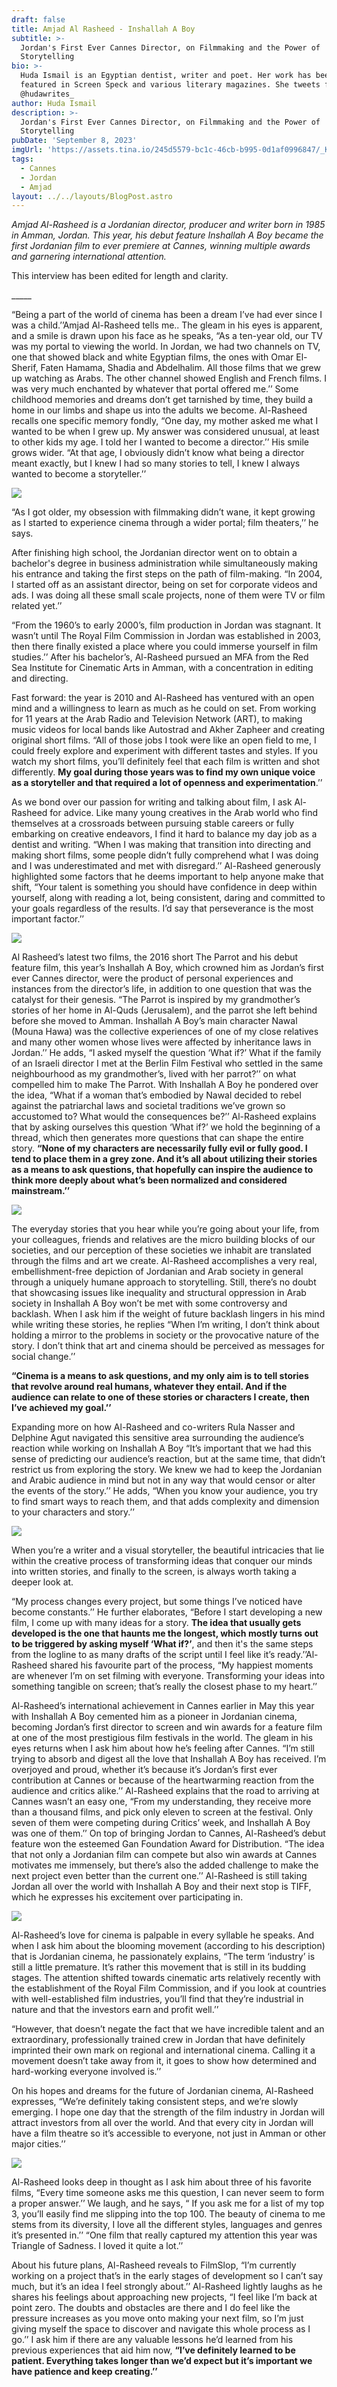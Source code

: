 ```yaml
---
draft: false
title: Amjad Al Rasheed - Inshallah A Boy
subtitle: >-
  Jordan's First Ever Cannes Director, on Filmmaking and the Power of
  Storytelling
bio: >-
  Huda Ismail is an Egyptian dentist, writer and poet. Her work has been
  featured in Screen Speck and various literary magazines. She tweets from
  @hudawrites_
author: Huda Ismail
description: >-
  Jordan's First Ever Cannes Director, on Filmmaking and the Power of
  Storytelling
pubDate: 'September 8, 2023'
imgUrl: 'https://assets.tina.io/245d5579-bc1c-46cb-b995-0d1af0996847/_KNM1350.jpg'
tags:
  - Cannes
  - Jordan
  - Amjad
layout: ../../layouts/BlogPost.astro
---
```


*Amjad Al-Rasheed is a Jordanian director, producer and writer born in 1985 in Amman, Jordan. This year, his debut feature Inshallah A Boy became the first Jordanian film to ever premiere at Cannes, winning multiple awards and garnering international attention.*

This interview has been edited for length and clarity. 

\_\_\_\_\_

“Being a part of the world of cinema has been a dream I’ve had ever since I was a child.’’Amjad Al-Rasheed tells me.. The gleam in his eyes is apparent, and a smile is drawn upon his face as he speaks, “As a ten-year old, our TV was my portal to viewing the world. In Jordan, we had two channels on TV, one that showed black and white Egyptian films, the ones with Omar El-Sherif, Faten Hamama, Shadia and Abdelhalim. All those films that we grew up watching as Arabs. The other channel showed English and French films. I was very much enchanted by whatever that portal offered me.’’ Some childhood memories and dreams don’t get tarnished by time, they build a home in our limbs and shape us into the adults we become. Al-Rasheed recalls one specific memory fondly, “One day, my mother asked me what I wanted to be when I grew up. My answer was considered unusual, at least to other kids my age. I told her I wanted to become a director.’’ His smile grows wider. “At that age, I obviously didn’t know what being a director meant exactly, but I knew I had so many stories to tell, I knew I always wanted to become a storyteller.’’

![](</omar sharif.webp>)

“As I got older, my obsession with filmmaking didn’t wane, it kept growing as I started to experience cinema through a wider portal; film theaters,’’ he says.

After finishing high school, the Jordanian director went on to obtain a bachelor's degree in business administration while simultaneously making his entrance and taking the first steps on the path of film-making. “In 2004, I started off as an assistant director, being on set for corporate videos and ads. I was doing all these small scale projects, none of them were TV or film related yet.’’

“From the 1960’s to early 2000’s, film production in Jordan was stagnant. It wasn’t until The Royal Film Commission in Jordan was established in 2003, then there finally existed a place where you could immerse yourself in film studies.’’ After his bachelor’s, Al-Rasheed pursued an MFA from the Red Sea Institute for Cinematic Arts in Amman, with a concentration in editing and directing.

Fast forward: the year is 2010 and Al-Rasheed has ventured with an open mind and a willingness to learn as much as he could on set. From working for 11 years at the Arab Radio and Television Network (ART), to making music videos for local bands like Autostrad and Akher Zapheer and creating original short films. “All of those jobs I took were like an open field to me, I could freely explore and experiment with different tastes and styles. If you watch my short films, you’ll definitely feel that each film is written and shot differently. **My goal during those years was to find my own unique voice as a storyteller and that required a lot of openness and experimentation**.’’ 

As we bond over our passion for writing and talking about film, I ask Al-Rasheed for advice. Like many young creatives in the Arab world who find themselves at a crossroads between pursuing stable careers or fully embarking on creative endeavors, I find it hard to balance my day job as a dentist and writing. “When I was making that transition into directing and making short films, some people didn’t fully comprehend what I was doing and I was underestimated and met with disregard.’’ Al-Rasheed generously highlighted some factors that he deems important to help anyone make that shift, “Your talent is something you should have confidence in deep within yourself, along with reading a lot, being consistent, daring and committed to your goals regardless of the results. I’d say that perseverance is the most important factor.’’

![](/parrot.jpeg)

Al Rasheed’s latest two films, the 2016 short The Parrot and his debut feature film, this year’s Inshallah A Boy, which crowned him as Jordan’s first ever Cannes director, were the product of personal experiences and instances from the director’s life, in addition to one question that was the catalyst for their genesis. “The Parrot is inspired by my grandmother’s stories of her home in Al-Quds (Jerusalem), and the parrot she left behind before she moved to Amman. Inshallah A Boy’s main character Nawal (Mouna Hawa) was the collective experiences of one of my close relatives and many other women whose lives were affected by inheritance laws in Jordan.’’ He adds, “I asked myself the question ‘What if?’ What if the family of an Israeli director I met at the Berlin Film Festival who settled in the same neighbourhood as my grandmother’s, lived with her parrot?’’ on what compelled him to make The Parrot. With Inshallah A Boy he pondered over the idea, “What if a woman that’s embodied by Nawal decided to rebel against the patriarchal laws and societal traditions we’ve grown so accustomed to? What would the consequences be?’’ Al-Rasheed explains that by asking ourselves this question ‘What if?’ we hold the beginning of a thread, which then generates more questions that can shape the entire story. **“None of my characters are necessarily fully evil or fully good. I tend to place them in a grey zone. And it’s all about utilizing their stories as a means to ask questions, that hopefully can inspire the audience to think more deeply about what’s been normalized and considered mainstream.’’**

![](/pic0200114896-copie.webp)

The everyday stories that you hear while you’re going about your life, from your colleagues, friends and relatives are the micro building blocks of our societies, and our perception of these societies we inhabit are translated through the films and art we create. Al-Rasheed accomplishes a very real, embellishment-free depiction of Jordanian and Arab society in general through a uniquely humane approach to storytelling. Still, there’s no doubt that showcasing issues like inequality and structural oppression in Arab society in Inshallah A Boy won’t be met with some controversy and backlash. When I ask him if the weight of future backlash lingers in his mind while writing these stories, he replies “When I’m writing, I don’t think about holding a mirror to the problems in society or the provocative nature of the story. I don’t think that art and cinema should be perceived as messages for social change.’’

**“Cinema is a means to ask questions, and my only aim is to tell stories that revolve around real humans, whatever they entail. And if the audience can relate to one of these stories or characters I create, then I’ve achieved my goal.’’**

Expanding more on how Al-Rasheed and co-writers Rula Nasser and Delphine Agut navigated this sensitive area surrounding the audience’s reaction while working on Inshallah A Boy “It’s important that we had this sense of predicting our audience’s reaction, but at the same time, that didn’t restrict us from exploring the story. We knew we had to keep the Jordanian and Arabic audience in mind but not in any way that would censor or alter the events of the story.’’ He adds, “When you know your audience, you try to find smart ways to reach them, and that adds complexity and dimension to your characters and story.’’

![](/Inshallah-A-Boy.webp)

When you’re a writer and a visual storyteller, the beautiful intricacies that lie within the creative process of transforming ideas that conquer our minds into written stories, and finally to the screen, is always worth taking a deeper look at.

“My process changes every project, but some things I’ve noticed have become constants.’’ He further elaborates, “Before I start developing a new film, I come up with many ideas for a story. **The idea that usually gets developed is the one that haunts me the longest, which mostly turns out to be triggered by asking myself ‘What if?’**, and then it's the same steps from the logline to as many drafts of the script until I feel like it’s ready.’’Al-Rasheed shared his favourite part of the process, “My happiest moments are whenever I’m on set filming with everyone. Transforming your ideas into something tangible on screen; that’s really the closest phase to my heart.’’

Al-Rasheed’s international achievement in Cannes earlier in May this year with Inshallah A Boy cemented him as a pioneer in Jordanian cinema, becoming Jordan’s first director to screen and win awards for a feature film at one of the most prestigious film festivals in the world. The gleam in his eyes returns when I ask him about how he’s feeling after Cannes. “I’m still trying to absorb and digest all the love that Inshallah A Boy has received. I’m overjoyed and proud, whether it’s because it’s Jordan’s first ever contribution at Cannes or because of the heartwarming reaction from the audience and critics alike.’’ Al-Rasheed explains that the road to arriving at Cannes wasn’t an easy one, “From my understanding, they receive more than a thousand films, and pick only eleven to screen at the festival. Only seven of them were competing during Critics’ week, and Inshallah A Boy was one of them.’’ On top of bringing Jordan to Cannes, Al-Rasheed’s debut feature won the esteemed Gan Foundation Award for Distribution. “The idea that not only a Jordanian film can compete but also win awards at Cannes motivates me immensely, but there’s also the added challenge to make the next project even better than the current one.’’ Al-Rasheed is still taking Jordan all over the world with Inshallah A Boy and their next stop is TIFF, which he expresses his excitement over participating in.

![](</Screenshot 2023-09-08 at 11.03.13 AM.png>)

Al-Rasheed’s love for cinema is palpable in every syllable he speaks. And when I ask him about the blooming movement (according to his description) that is Jordanian cinema, he passionately explains, “The term ‘industry’ is still a little premature. It’s rather this movement that is still in its budding stages. The attention shifted towards cinematic arts relatively recently with the establishment of the Royal Film Commission, and if you look at countries with well-established film industries, you’ll find that they’re industrial in nature and that the investors earn and profit well.’’ 

“However, that doesn’t negate the fact that we have incredible talent and an extraordinary, professionally trained crew in Jordan that have definitely imprinted their own mark on regional and international cinema. Calling it a movement doesn’t take away from it, it goes to show how determined and hard-working everyone involved is.’’

On his hopes and dreams for the future of Jordanian cinema, Al-Rasheed expresses, “We’re definitely taking consistent steps, and we’re slowly emerging. I hope one day that the strength of the film industry in Jordan will attract investors from all over the world. And that every city in Jordan will have a film theatre so it’s accessible to everyone, not just in Amman or other major cities.’’

![](/IAB.jpeg)

Al-Rasheed looks deep in thought as I ask him about three of his favorite films, “Every time someone asks me this question, I can never seem to form a proper answer.’’ We laugh, and he says, “ If you ask me for a list of my top 3, you’ll easily find me slipping into the top 100.  The beauty of cinema to me stems from its diversity, I love all the different styles, languages and genres it’s presented in.’’ “One film that really captured my attention this year was Triangle of Sadness. I loved it quite a lot.’’

About his future plans, Al-Rasheed reveals to FilmSlop, “I’m currently working on a project that’s in the early stages of development so I can’t say much, but it’s an idea I feel strongly about.’’ Al-Rasheed lightly laughs as he shares his feelings about approaching new projects, “I feel like I’m back at point zero. The doubts and obstacles are there and I do feel like the pressure increases as you move onto making your next film, so I’m just giving myself the space to discover and navigate this whole process as I go.’’ I ask him if there are any valuable lessons he’d learned from his previous experiences that aid him now, **“I’ve definitely learned to be patient. Everything takes longer than we’d expect but it’s important we have patience and keep creating.’’**
